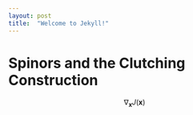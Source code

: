 ```yaml
---
layout: post
title:  "Welcome to Jekyll!"
---
```


# Spinors and the Clutching Construction

$$ \nabla_\boldsymbol{x} J(\boldsymbol{x}) $$
